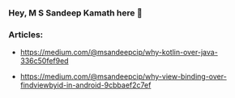 ### Hey, M S Sandeep Kamath here 👋

### Articles:

* https://medium.com/@msandeepcip/why-kotlin-over-java-336c50fef9ed

* https://medium.com/@msandeepcip/why-view-binding-over-findviewbyid-in-android-9cbbaef2c7ef


